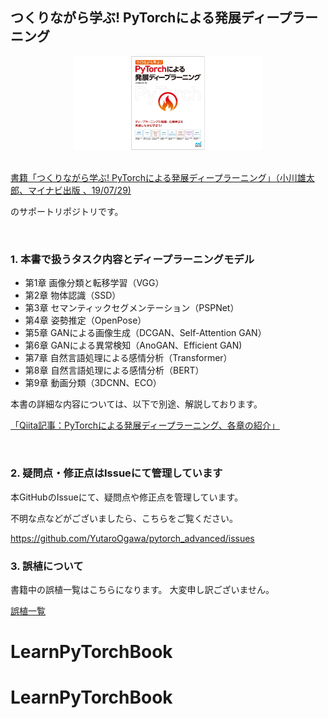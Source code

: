 ## つくりながら学ぶ! PyTorchによる発展ディープラーニング

<div align="center">
<img src="./etc/pytorch_advanced.png" alt="PyTorchによる発展ディープラーニング" title="PyTorchによる発展ディープラーニング" width=60%>
</div>

<br>

[書籍「つくりながら学ぶ! PyTorchによる発展ディープラーニング」（小川雄太郎、マイナビ出版 、19/07/29) ](https://www.amazon.co.jp/dp/4839970254/)

のサポートリポジトリです。

<br>

### 1. 本書で扱うタスク内容とディープラーニングモデル

- 第1章 画像分類と転移学習（VGG）
- 第2章 物体認識（SSD）
- 第3章 セマンティックセグメンテーション（PSPNet）
- 第4章 姿勢推定（OpenPose）
- 第5章 GANによる画像生成（DCGAN、Self-Attention GAN）
- 第6章 GANによる異常検知（AnoGAN、Efficient GAN)
- 第7章 自然言語処理による感情分析（Transformer）
- 第8章 自然言語処理による感情分析（BERT）
- 第9章 動画分類（3DCNN、ECO）

本書の詳細な内容については、以下で別途、解説しております。

[「Qiita記事：PyTorchによる発展ディープラーニング、各章の紹介」](https://qiita.com/sugulu/items/07253d12b1fc72e16aba)

<br>

### 2. 疑問点・修正点はIssueにて管理しています

本GitHubのIssueにて、疑問点や修正点を管理しています。

不明な点などがございましたら、こちらをご覧ください。

https://github.com/YutaroOgawa/pytorch_advanced/issues

### 3. 誤植について

書籍中の誤植一覧はこちらになります。
大変申し訳ございません。

[誤植一覧](https://github.com/YutaroOgawa/pytorch_advanced/issues?q=is%3Aissue+is%3Aopen+label%3A%E8%AA%A4%E6%A4%8D)
# LearnPyTorchBook
# LearnPyTorchBook
